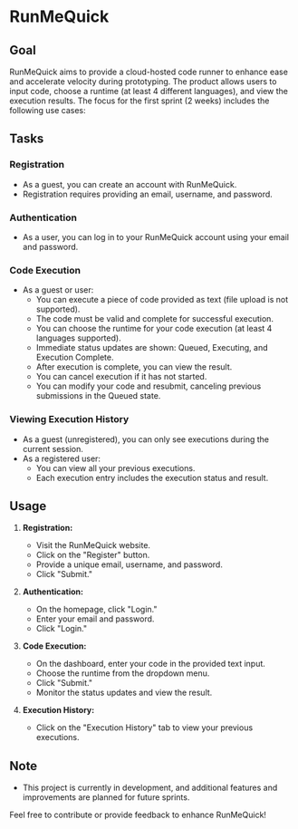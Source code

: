 # RunMeQuick

## Goal

RunMeQuick aims to provide a cloud-hosted code runner to enhance ease and accelerate velocity during prototyping. The product allows users to input code, choose a runtime (at least 4 different languages), and view the execution results. The focus for the first sprint (2 weeks) includes the following use cases:

## Tasks

### Registration

- As a guest, you can create an account with RunMeQuick.
- Registration requires providing an email, username, and password.

### Authentication

- As a user, you can log in to your RunMeQuick account using your email and password.

### Code Execution

- As a guest or user:
  - You can execute a piece of code provided as text (file upload is not supported).
  - The code must be valid and complete for successful execution.
  - You can choose the runtime for your code execution (at least 4 languages supported).
  - Immediate status updates are shown: Queued, Executing, and Execution Complete.
  - After execution is complete, you can view the result.
  - You can cancel execution if it has not started.
  - You can modify your code and resubmit, canceling previous submissions in the Queued state.

### Viewing Execution History

- As a guest (unregistered), you can only see executions during the current session.
- As a registered user:
  - You can view all your previous executions.
  - Each execution entry includes the execution status and result.

## Usage

1. **Registration:**
   - Visit the RunMeQuick website.
   - Click on the "Register" button.
   - Provide a unique email, username, and password.
   - Click "Submit."

2. **Authentication:**
   - On the homepage, click "Login."
   - Enter your email and password.
   - Click "Login."

3. **Code Execution:**
   - On the dashboard, enter your code in the provided text input.
   - Choose the runtime from the dropdown menu.
   - Click "Submit."
   - Monitor the status updates and view the result.

4. **Execution History:**
   - Click on the "Execution History" tab to view your previous executions.

## Note

- This project is currently in development, and additional features and improvements are planned for future sprints.

Feel free to contribute or provide feedback to enhance RunMeQuick!
